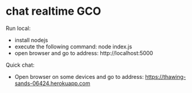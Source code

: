 # chat realtime GCO
Run local:
- install nodejs
- execute the following command: node index.js
- open browser and go to address: http://localhost:5000

Quick chat:
- Open browser on some devices and go to address: https://thawing-sands-06424.herokuapp.com
